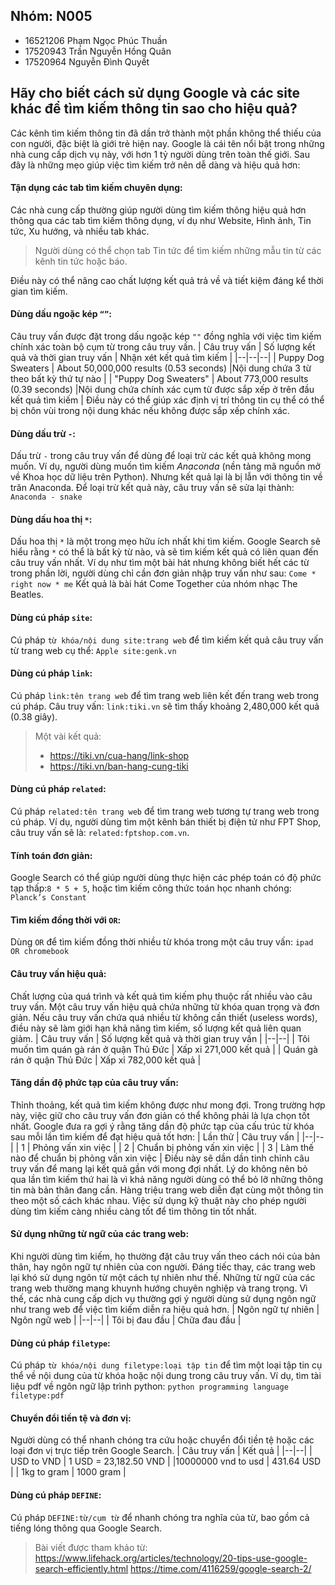 ﻿
## Nhóm: N005
- 16521206        	Phạm Ngọc Phúc Thuần
- 17520943        	Trần Nguyễn Hồng Quân
- 17520964        	Nguyễn Đình Quyết
## Hãy cho biết cách sử dụng Google và các site khác để tìm kiếm thông tin sao cho hiệu quả?
Các kênh tìm kiếm thông tin đã dần trở thành một phần không thể thiếu của con người, đặc biệt là giới trẻ hiện nay. Google là cái tên nổi bật trong những nhà cung cấp dịch vụ này, với hơn 1 tỷ người dùng trên toàn thế giới. 
Sau đây là những mẹo giúp việc tìm kiếm trở nên dễ dàng và hiệu quả hơn:
#### Tận dụng các tab tìm kiếm chuyên dụng:
Các nhà cung cấp thường giúp người dùng tìm kiếm thông hiệu quả hơn thông qua các tab tìm kiếm thông dụng, ví dụ như Website, Hình ảnh, Tin tức,  Xu hướng, và nhiều tab khác. 
> Người dùng có thể chọn tab Tin tức để tìm kiếm những mẫu tin từ các kênh tin tức hoặc báo. 

Điều này có thể nâng cao chất lượng kết quả trả về và tiết kiệm đáng kể thời gian tìm kiếm.
#### Dùng dấu ngoặc kép `“”`:
Câu truy vấn được đặt trong dấu ngoặc kép `""`  đồng nghĩa với việc tìm kiếm chính xác toàn bộ cụm từ trong câu truy vấn.
| Câu truy vấn | Số lượng kết quả và thời gian truy vấn | Nhận xét kết quả tìm kiếm |
|--|--|--|
| Puppy Dog Sweaters | About 50,000,000 results  (0.53 seconds) |Nội dung chứa 3 từ theo bất kỳ thứ tự nào |
| "Puppy Dog Sweaters" | About 773,000 results  (0.39 seconds) |Nội dung chứa chính xác cụm từ được sắp xếp ở trên đầu kết quả tìm kiếm |
Điều này có thể giúp xác định vị trí thông tin cụ thể có thể bị chôn vùi trong nội dung khác nếu không được sắp xếp chính xác.
#### Dùng dấu trừ `-`:
Dấu trừ `-` trong câu truy vấn để dùng để loại trừ các kết quả không mong muốn. 
Ví dụ, người dùng muốn tìm kiếm *Anaconda* (nền tảng mã nguồn mở về Khoa học dữ liệu trên Python). Nhưng kết quả lại là bị lẫn với thông tin về trăn Anaconda. Để loại trừ kết quả này, câu truy vấn sẽ sửa lại thành: `Anaconda - snake`
#### Dùng dấu hoa thị `*`:
Dấu hoa thị `*` là một trong mẹo hữu ích nhất khi tìm kiếm. Google Search sẽ hiểu rằng `*` có thể là bất kỳ từ nào, và sẽ tìm kiếm kết quả có liên quan đến câu truy vấn nhất.
Ví dụ như tìm một bài hát nhưng không biết hết các từ trong phần lời, người dùng chỉ cần đơn giản nhập truy vấn như sau:  `Come * right now * me`
Kết quả là bài hát Come Together của nhóm nhạc The Beatles.
#### Dùng cú pháp `site`:
Cú pháp `từ khóa/nội dung site:trang web` để tìm kiếm kết quả câu truy vấn từ trang web cụ thể: `Apple site:genk.vn`
#### Dùng cú pháp  `link`:
Cú pháp `link:tên trang web` để tìm trang web liên kết đến trang web trong cú pháp.
Câu truy vấn: `link:tiki.vn` sẽ tìm thấy khoảng 2,480,000 kết quả  (0.38 giây).
>Một vài kết quả:
>-  https://tiki.vn/cua-hang/link-shop 
>-  https://tiki.vn/ban-hang-cung-tiki
#### Dùng cú pháp  `related`:
Cú pháp `related:tên trang web` để tìm trang web tương tự trang web trong cú pháp.
Ví dụ, người dùng tìm một kênh bán thiết bị điện tử như FPT Shop, câu truy vấn sẽ là: `related:fptshop.com.vn`.
#### Tính toán đơn giản:
Google Search có thể giúp người dùng thực hiện các phép toán có độ phức tạp thấp:`8 * 5 + 5`, hoặc tìm kiếm công thức toán học nhanh chóng: `Planck’s Constant`
#### Tìm kiếm đồng thời với `OR`:
Dùng `OR` để tìm kiếm đồng thời nhiều từ khóa trong một câu truy vấn: `ipad OR chromebook`
#### Câu truy vấn hiệu quả:
Chất lượng của quá trình và kết quả tìm kiếm phụ thuộc rất nhiều vào câu truy vấn. Một câu truy vấn hiệu quả chứa những từ khóa quan trọng và đơn giản. Nếu câu truy vấn chứa quá nhiều từ không cần thiết (useless words), điều này sẽ làm giới hạn khả năng tìm kiếm, số lượng kết quả liên quan giảm.
| Câu truy vấn | Số lượng kết quả và thời gian truy vấn |
|--|--|
| Tôi muốn tìm quán gà rán ở quận Thủ Đức | Xấp xỉ 271,000 kết quả |
| Quán gà rán ở quận Thủ Đức | Xấp xỉ 782,000 kết quả |
#### Tăng dần độ phức tạp của câu truy vấn:
Thỉnh thoảng, kết quả tìm kiếm không được như mong đợi. Trong trường hợp này, việc giữ cho câu truy vấn đơn giản có thể không phải là lựa chọn tốt nhất. 
Google đưa ra gợi ý rằng tăng dần độ phức tạp của cấu trúc từ khóa sau mỗi lần tìm kiếm để đạt hiệu quả tốt hơn:
| Lần thử | Câu truy vấn |
|--|--|
| 1 | Phỏng vấn xin việc |
| 2 | Chuẩn bị phỏng vấn xin việc |
| 3 | Làm thế nào để chuẩn bị phỏng vấn xin việc |
Điều này sẽ dần dần tinh chỉnh câu truy vấn để mang lại kết quả gần với mong đợi nhất. Lý do không nên bỏ qua lần tìm kiếm thứ hai là vì khả năng người dùng có thể bỏ lỡ những thông tin mà bản thân đang cần.
Hàng triệu trang web diễn đạt cùng một thông tin theo một số cách khác nhau. Việc sử dụng kỹ thuật này cho phép người dùng tìm kiếm càng nhiều càng tốt để tìm thông tin tốt nhất.
#### Sử dụng những từ ngữ của các trang web:
Khi người dùng tìm kiếm, họ thường đặt câu truy vấn theo cách nói của bản thân, hay ngôn ngữ tự nhiên của con người. Đáng tiếc thay, các trang web lại khó sử dụng ngôn từ một cách tự nhiên như thế. Những từ ngữ của các trang web thường mang khuynh hướng chuyên nghiệp và trang trọng.
Vì thế, các nhà cung cấp dịch vụ thường gợi ý người dùng sử dụng ngôn ngữ như trang web để việc tìm kiếm diễn ra hiệu quả hơn.
| Ngôn ngữ tự nhiên | Ngôn ngữ web |
|--|--|
| Tôi bị đau đầu | Chữa đau đầu |
#### Dùng cú pháp `filetype`:
Cú pháp `từ khóa/nội dung filetype:loại tập tin` để tìm một loại tập tin cụ thể về nội dung của từ khóa hoặc nội dung trong câu truy vấn. 
Ví dụ, tìm tài liệu pdf về ngôn ngữ lập trình python: `python programming language filetype:pdf` 
#### Chuyển đổi tiền tệ và đơn vị:
Người dùng có thể nhanh chóng tra cứu hoặc chuyển đổi tiền tệ hoặc các loại đơn vị trực tiếp trên Google Search.
| Câu truy vấn | Kết quả |
|--|--|
| USD to VND | 1 USD = 23,182.50 VND |
|10000000 vnd to usd | 431.64 USD |
| 1kg to gram | 1000 gram |
#### Dùng cú pháp `DEFINE`:
Cú pháp `DEFINE:từ/cụm từ` để nhanh chóng tra nghĩa của từ, bao gồm cả tiếng lóng thông qua Google Search.

> Bài viết được tham khảo từ:
https://www.lifehack.org/articles/technology/20-tips-use-google-search-efficiently.html 
https://time.com/4116259/google-search-2/ 
